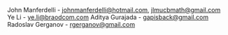 John Manferdelli    - johnmanferdelli@hotmail.com, jlmucbmath@gmail.com
Ye Li               - ye.li@braodcom.com
Aditya Gurajada     - gapisback@gmail.com
Radoslav Gerganov   - rgerganov@gmail.com

